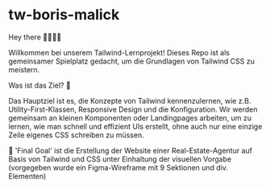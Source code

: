 # tw-boris-malick
Hey there 👋🏽✌🏽

Willkommen bei unserem Tailwind-Lernprojekt! Dieses Repo ist als gemeinsamer Spielplatz gedacht, um die Grundlagen von Tailwind CSS zu meistern.

Was ist das Ziel? 🎯

Das Hauptziel ist es, die Konzepte von Tailwind kennenzulernen, wie z.B. Utility-First-Klassen, Responsive Design und die Konfiguration. Wir werden gemeinsam an kleinen Komponenten oder Landingpages arbeiten, um zu lernen, wie man schnell und effizient UIs erstellt, ohne auch nur eine einzige Zeile eigenes CSS schreiben zu müssen.

🏁 'Final Goal' ist die Erstellung der Website einer Real-Estate-Agentur auf Basis von Tailwind und CSS unter Einhaltung der visuellen Vorgabe (vorgegeben wurde ein Figma-Wireframe mit 9 Sektionen und div. Elementen)

